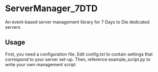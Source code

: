 ServerManager_7DTD
==================

An event-based server management library for 7 Days to Die dedicated servers


Usage
---------

First, you need a configuration file. Edit config.txt to contain settings that correspond to your server set-up.
Then, reference example_script.py to write your own management script

